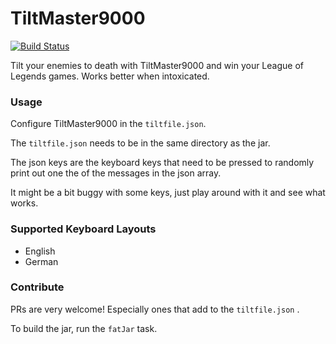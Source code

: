 # TiltMaster9000

[![Build Status](https://travis-ci.org/tiltmaster9000/tiltmaster9000.svg?branch=master)](https://travis-ci.org/tiltmaster9000/tiltmaster9000)

Tilt your enemies to death with TiltMaster9000 and win your League of Legends games. Works better when intoxicated.

### Usage

Configure TiltMaster9000 in the ```tiltfile.json```.

The ```tiltfile.json``` needs to be in the same directory as the jar.

The json keys are the keyboard keys that need to be pressed to randomly print out one the of the messages in the json array.

It might be a bit buggy with some keys, just play around with it and see what works.

### Supported Keyboard Layouts

- English
- German

### Contribute

PRs are very welcome! Especially ones that add to the ```tiltfile.json``` .

To build the jar, run the ```fatJar``` task.
